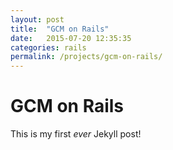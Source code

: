 ```yaml
---
layout: post
title:  "GCM on Rails"
date:   2015-07-20 12:35:35
categories: rails 
permalink: /projects/gcm-on-rails/
---
```


# GCM on Rails
This is my first _ever_ Jekyll post!